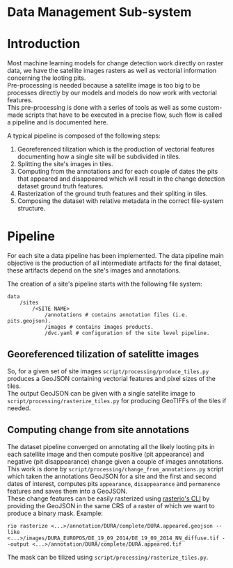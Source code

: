 # Data Management Sub-system
# Introduction
Most machine learning models for change detection work directly on raster data, we have the satellite images rasters as well as vectorial information concerning the looting pits.   
Pre-processing is needed because a satellite image is too big to be processes directly by our models and models do now work with vectorial features.  
This pre-processing is done with a series of tools as well as some custom-made scripts that have to be executed in a precise flow, such flow is called a pipeline and is documented here.

A typical pipeline is composed of the following steps:
1. Georeferenced tilization which is the production of vectorial features documenting how a single site will be subdivided in tiles.
2. Splitting the site's images in tiles.
3. Computing from the annotations and for each couple of dates the pits that appeared and disappeared which will result in the change detection dataset ground truth features.
4. Rasterization of the ground truth features and their spliting in tiles.
5. Composing the dataset with relative metadata in the correct file-system structure.

# Pipeline

For each site a data pipeline has been implemented. 
The data pipeline main objective is the production of all intermediate artifacts for the final dataset, these artifacts depend on the site's images and annotations.

The creation of a site's pipeline starts with the following file system:

```
data
    /sites
        /<SITE NAME>
            /annotations # contains annotation files (i.e. pits.geojson).
            /images # contains images products.
            /dvc.yaml # configuration of the site level pipeline.
```




## Georeferenced tilization of satelitte images

So, for a given set of site images `script/processing/produce_tiles.py` produces a GeoJSON containing vectorial features and pixel sizes of the tiles.  
The output GeoJSON can be given with a single satellite image to `script/processing/rasterize_tiles.py` for producing GeoTIFFs of the tiles if needed.

## Computing change from site annotations

The dataset pipeline converged on annotating all the likely looting pits in each satellite image and then compute positive (pit appearance) and negative (pit disappearance) change given a couple of images annotations.
This work is done by `script/processing/change_from_annotations.py` script which taken the annotations GeoJSON for a site and the first and second dates of interest, computes pits `appearance`, `disappearance` and `permanence` features and saves them into a GeoJSON.  
These change features can be easily rasterized using [rasterio's CLI](https://rasterio.readthedocs.io/en/latest/cli.html) by providing the GeoJSON in the same CRS of a raster of which we want to produce a binary mask.
Example:
```
rio rasterize <...>/annotation/DURA/complete/DURA.appeared.geojson --like <...>/images/DURA_EUROPOS/DE_19_09_2014/DE_19_09_2014_NN_diffuse.tif --output <...>/annotation/DURA/complete/DURA.appeared.tif
```
The mask can be tilized using `script/processing/rasterize_tiles.py`.


